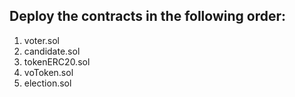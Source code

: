 ## Deploy the contracts in the following order:
1. voter.sol
2. candidate.sol
3. tokenERC20.sol
4. voToken.sol 
5. election.sol
